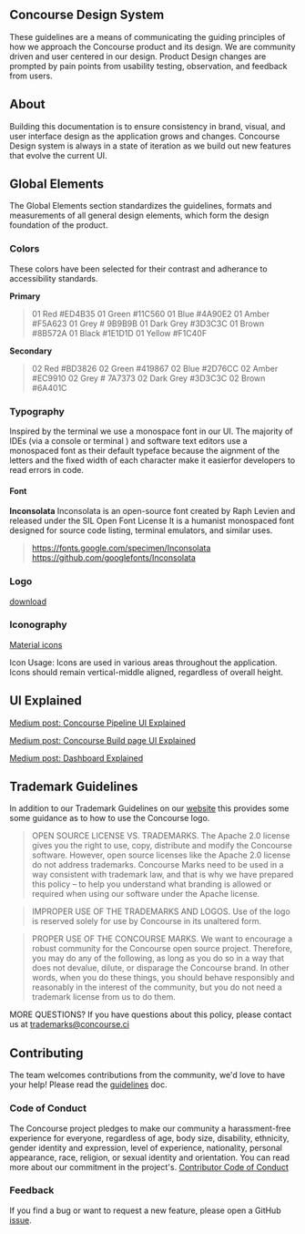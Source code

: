 ## Concourse Design System
These guidelines are a means of communicating the guiding principles of how we approach the Concourse product and its design. We are community driven and user centered in our design. Product Design changes are prompted by pain points from usability testing, observation, and feedback from users.


## About
Building this documentation is to ensure consistency in brand, visual, and user interface design as the application grows and changes.
Concourse Design system is always in a state of iteration as we build out new features that evolve the current UI. 

## Global Elements
The Global Elements section standardizes the guidelines, formats and measurements of all general design elements, which form the design
foundation of the product.

### Colors 

These colors have been selected for their contrast and adherance to accessibility standards. 

**Primary**
> 01 Red #ED4B35
> 01 Green #11C560
> 01 Blue #4A90E2
> 01 Amber #F5A623
> 01 Grey # 9B9B9B
> 01 Dark Grey #3D3C3C 
> 01 Brown #8B572A
> 01 Black #1E1D1D
> 01 Yellow #F1C40F

**Secondary**
> 02 Red #BD3826
> 02 Green #419867
> 02 Blue #2D76CC
> 02 Amber #EC9910
> 02 Grey # 7A7373
> 02 Dark Grey #3D3C3C 
> 02 Brown #6A401C


### Typography

Inspired by the terminal we use a monospace font in our UI. The majority of IDEs (via a console or terminal ) and software text editors use a monospaced font as their default typeface because the aignment of the letters and the fixed width of each character make it easierfor developers to read errors in code. 

#### Font 
**Inconsolata**
Inconsolata is an open-source font created by Raph Levien and released under the SIL Open Font License
It is a humanist monospaced font designed for source code listing, terminal emulators, and similar uses.

> https://fonts.google.com/specimen/Inconsolata
> https://github.com/googlefonts/Inconsolata

### Logo

[download](https://github.com/concourse/design-system/tree/master/concourse_logo)

### Iconography

[Material icons](https://material.io/icons)

Icon Usage:
Icons are used in various areas throughout the application. Icons should remain vertical-middle
aligned, regardless of overall height.


## UI Explained 

[Medium post: Concourse Pipeline UI Explained](https://medium.com/concourse-ci/concourse-pipeline-ui-explained-87dfeea83553)

[Medium post: Concourse Build page UI Explained](https://medium.com/concourse-ci/concourse-build-page-explained-4f92824c98f1)

[Medium post: Dashboard Explained](https://medium.com/concourse-ci/designing-a-dashboard-for-concourse-fe2e03248751)


## Trademark Guidelines
In addition to our Trademark Guidelines on our [website](https://concourse-ci.org/trademarks.html) this provides some some guidance as to how to use the Concourse logo.

> OPEN SOURCE LICENSE VS. TRADEMARKS. The Apache 2.0 license gives you the right to use, copy, distribute and modify the Concourse software. However, open source licenses like the Apache 2.0 license do not address trademarks. Concourse Marks need to be used in a way consistent with trademark law, and that is why we have prepared this policy – to help you understand what branding is allowed or required when using our software under the Apache license.

> IMPROPER USE OF THE TRADEMARKS AND LOGOS. Use of the logo is reserved solely for use by Concourse in its unaltered form.

> PROPER USE OF THE CONCOURSE MARKS. We want to encourage a robust community for the Concourse open source project. Therefore, you may do any of the following, as long as you do so in a way that does not devalue, dilute, or disparage the Concourse brand. In other words, when you do these things, you should behave responsibly and reasonably in the interest of the community, but you do not need a trademark license from us to do them.

MORE QUESTIONS? If you have questions about this policy, please contact us at trademarks@concourse.ci

## Contributing
The team welcomes contributions from the community, we'd love to have your help! Please read the [guidelines](https://github.com/concourse/concourse/blob/master/CONTRIBUTING.md) doc.

### Code of Conduct
The Concourse project pledges to make our community a harassment-free experience for everyone, regardless of age, body size, disability, ethnicity, gender identity and expression, level of experience, nationality, personal appearance, race, religion, or sexual identity and orientation. You can read more about our commitment in the project's.
[Contributor Code of Conduct](https://github.com/concourse/concourse/blob/master/CODE_OF_CONDUCT.md)

### Feedback
If you find a bug or want to request a new feature, please open a GitHub [issue](https://github.com/concourse/design-system/issues).


